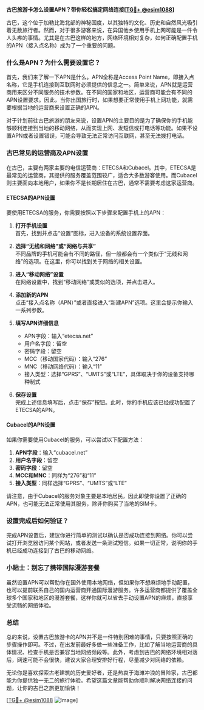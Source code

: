 **古巴旅游卡怎么设置APN？带你轻松搞定网络连接[[TG💪+ @esim1088](https://t.me/s/esim1088)]**

古巴，这个位于加勒比海北部的神秘国度，以其独特的文化、历史和自然风光吸引着无数旅行者。然而，对于很多游客来说，在异国他乡使用手机上网可能是一件令人头疼的事情。尤其是在古巴这样的地方，网络环境相对复杂，如何正确配置手机的APN（接入点名称）成为了一个重要的问题。

### **什么是APN？为什么需要设置它？**

首先，我们来了解一下APN是什么。APN全称是Access Point Name，即接入点名称，它是手机连接到互联网时必须提供的信息之一。简单来说，APN就是运营商用来区分不同服务的技术参数。在不同的国家和地区，运营商可能会有不同的APN设置要求。因此，当你出国旅行时，如果想要正常使用手机上网功能，就需要根据当地的运营商来设置正确的APN。

对于计划前往古巴旅游的朋友来说，设置APN的主要目的是为了确保你的手机能够顺利连接到当地的移动网络，从而实现上网、发短信或打电话等功能。如果不设置APN或者设置错误，可能会导致无法正常访问互联网，甚至无法拨打电话。

### **古巴常见的运营商及APN设置**

在古巴，主要有两家主要的电信运营商：ETECSA和Cubacel。其中，ETECSA是最常见的运营商，其提供的服务覆盖范围较广，适合大多数游客使用。而Cubacel则主要面向本地用户，如果你不是长期居住在古巴，通常不需要考虑这家运营商。

#### **ETECSA的APN设置**
要使用ETECSA的服务，你需要按照以下步骤来配置手机上的APN：

1. **打开手机设置**  
   首先，找到并点击“设置”图标，进入设备的系统设置界面。

2. **选择“无线和网络”或“网络与共享”**  
   不同品牌的手机可能会有不同的路径，但一般都会有一个类似于“无线和网络”的选项。在这里，你可以找到关于网络的相关设置。

3. **进入“移动网络”设置**  
   在网络设置中，找到“移动网络”或类似的选项，并点击进入。

4. **添加新的APN**  
   点击“接入点名称（APN）”或者直接进入“新建APN”选项。这里会提示你输入一系列参数。

5. **填写APN详细信息**  
   - APN字段：输入“etecsa.net”
   - 用户名字段：留空
   - 密码字段：留空
   - MCC（移动国家代码）：输入“276”
   - MNC（移动网络代码）：输入“11”
   - 接入类型：选择“GPRS”、“UMTS”或“LTE”，具体取决于你的设备支持哪种制式

6. **保存设置**  
   完成上述信息填写后，点击“保存”按钮。此时，你的手机应该已经成功配置了ETECSA的APN。

#### **Cubacel的APN设置**
如果你需要使用Cubacel的服务，可以尝试以下配置方法：

1. **APN字段**：输入“cubacel.net”
2. **用户名字段**：留空
3. **密码字段**：留空
4. **MCC和MNC**：同样为“276”和“11”
5. **接入类型**：同样选择“GPRS”、“UMTS”或“LTE”

请注意，由于Cubacel的服务对象主要是本地居民，因此即使你设置了正确的APN，也可能无法正常使用其服务，除非你购买了当地的SIM卡。

### **设置完成后如何验证？**

完成APN设置后，建议你进行简单的测试以确认是否成功连接到网络。你可以尝试打开浏览器访问某个网站，或者发送一条测试短信。如果一切正常，说明你的手机已经成功连接到了古巴的移动网络。

### **小贴士：别忘了携带国际漫游套餐**

虽然设置APN可以帮助你在国外使用本地网络，但如果你不想麻烦地手动配置，也可以提前联系自己的国内运营商开通国际漫游服务。许多运营商都提供了覆盖全球多个国家和地区的漫游套餐，这样你就可以省去手动设置APN的麻烦，直接享受流畅的网络体验。

### **总结**

总的来说，设置古巴旅游卡的APN并不是一件特别困难的事情，只要按照正确的步骤操作即可。不过，在出发前最好多做一些准备工作，比如了解当地运营商的具体情况、检查手机是否兼容当地网络频段等。此外，考虑到古巴的网络环境相对落后，网速可能不会很快，建议大家合理安排好行程，尽量减少对网络的依赖。

无论你是喜欢探索古老建筑的历史爱好者，还是热衷于海滩冲浪的冒险家，古巴都能为你提供独一无二的旅行体验。希望这篇文章能帮助你顺利解决网络连接的问题，让你的古巴之旅更加愉快！

[[TG💪+ @esim1088](https://t.me/s/esim1088) ![Image](https://i.postimg.cc/4NQfJmqS/Snipaste-2025-05-13-00-14-12.png)]